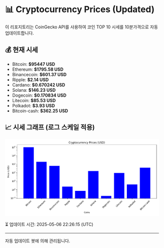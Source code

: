 
# 📊 Cryptocurrency Prices (Updated)

이 리포지토리는 CoinGecko API를 사용하여 코인 TOP 10 시세를 10분가격으로 자동 업데이트합니다.

## 💰 현재 시세
- Bitcoin: **$95447 USD**
- Ethereum: **$1795.58 USD**
- Binancecoin: **$601.37 USD**
- Ripple: **$2.14 USD**
- Cardano: **$0.670242 USD**
- Solana: **$146.23 USD**
- Dogecoin: **$0.170834 USD**
- Litecoin: **$85.53 USD**
- Polkadot: **$3.93 USD**
- Bitcoin-cash: **$362.25 USD**

## 📈 시세 그래프 (로그 스케일 적용)
![Crypto Prices](crypto_prices.png)

⏳ 업데이트 시간: 2025-05-06 22:26:15 (UTC)

---
자동 업데이트 봇에 의해 관리됩니다.
